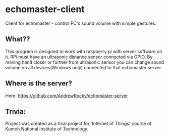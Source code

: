 # echomaster-client
Client for echomaster - control PC's sound volume with simple gestures.

## What??
This program is designed to work with raspberry pi with server software on it.
RPi must have an ultrasonic distance sensor connected via GPIO.
By moving hand closer or further from ultrasonic sensor you can change sound volume on all devices(Windows only) connected to that echomaster server.

## Where is the server?
Here: https://github.com/AndrewRocky/echomaster-server


## Trivia:
Project was created as a final project for 'Internet of Things' course of Kumoh National Institute of Technology.
